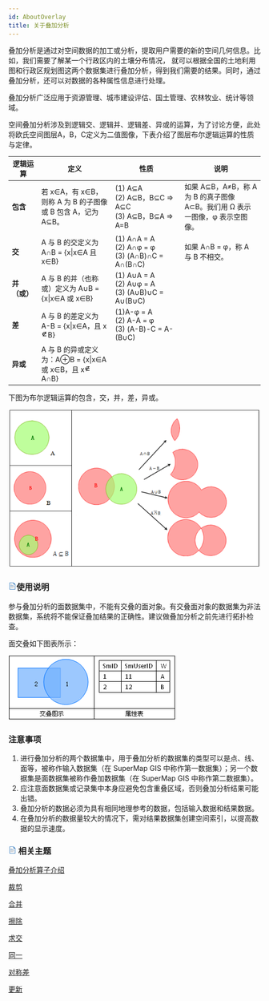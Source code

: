 ```yaml
---
id: AboutOverlay
title: 关于叠加分析
---
```

叠加分析是通过对空间数据的加工或分析，提取用户需要的新的空间几何信息。比如，我们需要了解某一个行政区内的土壤分布情况，
就可以根据全国的土地利用图和行政区规划图这两个数据集进行叠加分析，得到我们需要的结果。同时，通过叠加分析，还可以对数据的各种属性信息进行处理。

叠加分析广泛应用于资源管理、城市建设评估、国土管理、农林牧业、统计等领域。

空间叠加分析涉及到逻辑交、逻辑并、逻辑差、异或的运算，为了讨论方便，此处将欧氏空间图层A，B，C定义为二值图像，下表介绍了图层布尔逻辑运算的性质与定律。

逻辑运算 | 定义 | 性质 | 说明  
---|---|---|---  
**包含** | 若 x∈A，有 x∈B，则称 A 为 B 的子图像或 B 包含 A，记为 A⊆B。 | (1) A⊆A<br/>(2) A⊆B，B⊆C ⇒ A⊆C<br/>(3) A⊆B，B⊆A ⇒ A=B | 如果 A⊆B，A≠B，称 A 为 B 的真子图像 A⊂B。我们用 Ω 表示一图像，φ 表示空图像。  
**交** | A 与 B 的交定义为 A∩B = {x\|x∈A 且 x∈B} | (1) A∩A = A　　(2) A∩φ = φ　　(3) (A∩B)∩C = A∩(B∩C)| 如果 A∩B = φ，称 A 与 B 不相交。  
**并（或）** | A 与 B 的并（也称或）定义为 A∪B = {x\|x∈A 或 x∈B} | (1) A∪A = A　　(2) A∪φ = A　　(3) (A∪B)∪C = A∪(B∪C) 
**差** | A 与 B 的差定义为 A-B = {x\|x∈A，且 x![](img/Overlay_16.png)B} | (1)A-φ = A<br/>(2) A-A = φ<br/>(3) (A-B)-C = A-(B∪C)
**异或** | A 与 B 的异或定义为：A⊕B = {x\|x∈A 或 x∈B，且 x![](img/Overlay_16.png)A∩B} | 　　 |  
  
下图为布尔逻辑运算的包含，交，并，差，异或。

![](img/Overlay_17.png)

### ![](../../../img/read.gif)使用说明

参与叠加分析的面数据集中，不能有交叠的面对象。有交叠面对象的数据集为非法数据集，系统将不能保证叠加结果的正确性。建议做叠加分析之前先进行拓扑检查。

面交叠如下图表所示：

![](img/Overlay_15.png)

### 注意事项

  1. 进行叠加分析的两个数据集中，用于叠加分析的数据集的类型可以是点、线、面等，被称作输入数据集（在 SuperMap GIS 中称作第一数据集）；另一个数据集是面数据集被称作叠加数据集（在 SuperMap GIS 中称作第二数据集）。
  2. 应注意面数据集或记录集中本身应避免包含重叠区域，否则叠加分析结果可能出错。
  3. 叠加分析的数据必须为具有相同地理参考的数据，包括输入数据和结果数据。
  4. 在叠加分析的数据量较大的情况下，需对结果数据集创建空间索引，以提高数据的显示速度。

### ![](../../../img/read.gif) 相关主题

[叠加分析算子介绍](Overlayoperation)

[裁剪](Clipbutton)

[合并](Unionbutton)

[擦除](Erasebutton)

[求交](Intersectbutton)

[同一](Identitybutton)

[对称差](XORbutton)

[更新](Updatebutton)